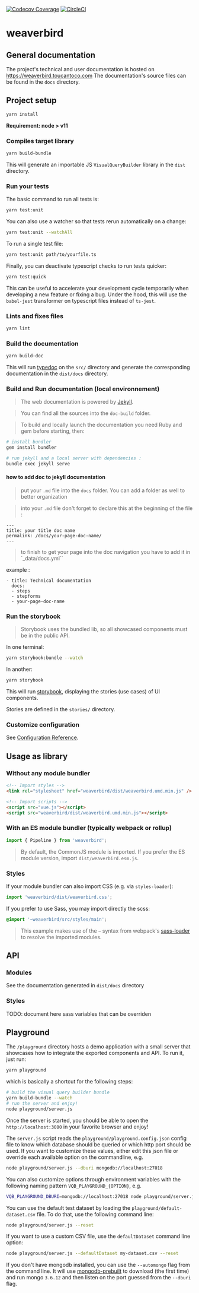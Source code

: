 [![Codecov Coverage](https://img.shields.io/codecov/c/github/ToucanToco/weaverbird.svg?style=flat-square)](https://codecov.io/gh/ToucanToco/weaverbird/)
[![CircleCI](https://img.shields.io/circleci/project/github/ToucanToco/weaverbird.svg)](https://circleci.com/gh/ToucanToco/weaverbird)

# weaverbird

## General documentation

The project's technical and user documentation is hosted on https://weaverbird.toucantoco.com
The documentation's source files can be found in the `docs` directory.

## Project setup

```bash
yarn install
```

**Requirement: node > v11**

### Compiles target library

```bash
yarn build-bundle
```

This will generate an importable JS `VisualQueryBuilder` library in the `dist` directory.

### Run your tests

The basic command to run all tests is:

```bash
yarn test:unit
```

You can also use a watcher so that tests rerun automatically
on a change:

```bash
yarn test:unit --watchAll
```

To run a single test file:

```bash
yarn test:unit path/to/yourfile.ts
```

Finally, you can deactivate typescript checks to run tests quicker:

```bash
yarn test:quick
```

This can be useful to accelerate your development cycle temporarily when
developing a new feature or fixing a bug. Under the hood, this will use the
`babel-jest` transformer on typescript files instead of `ts-jest`.

### Lints and fixes files

```bash
yarn lint
```

### Build the documentation

```bash
yarn build-doc
```

This will run [typedoc](https://typedoc.org/) on the `src/` directory and
generate the corresponding documentation in the `dist/docs` directory.

### Build and Run documentation (local environnement)

> The web documentation is powered by [Jekyll](https://jekyllrb.com).

> You can find all the sources into the `doc-build` folder.

> To build and locally launch the documentation you need Ruby and gem before starting, then:

```bash
# install bundler
gem install bundler

# run jekyll and a local server with dependencies :
bundle exec jekyll serve
```

#### how to add doc to jekyll documentation

> put your `.md` file into the `docs` folder. You can add a folder as well to better organization

> into your `.md` file don't forget to declare this at the beginning of the file :

```
---
title: your title doc name
permalink: /docs/your-page-doc-name/
---
```

> to finish to get your page into the doc navigation you have to add it in `_data/docs.yml``

example :
```
- title: Technical documentation
  docs:
  - steps
  - stepforms
  - your-page-doc-name
```

### Run the storybook

> Storybook uses the bundled lib, so all showcased components must be in the public API.

In one terminal:

```bash
yarn storybook:bundle --watch
```

In another:

```bash
yarn storybook
```

This will run [storybook](https://storybook.js.org/), displaying the stories
(use cases) of UI components.

Stories are defined in the `stories/` directory.

### Customize configuration

See [Configuration Reference](https://cli.vuejs.org/config/).

## Usage as library

### Without any module bundler

```html
<!-- Import styles -->
<link rel="stylesheet" href="weaverbird/dist/weaverbird.umd.min.js" />

<!-- Import scripts -->
<script src="vue.js"></script>
<script src="weaverbird/dist/weaverbird.umd.min.js"></script>
```

### With an ES module bundler (typically webpack or rollup)

```js
import { Pipeline } from 'weaverbird';
```

> By default, the CommonJS module is imported. If you prefer the ES module
> version, import `dist/weaverbird.esm.js`.

### Styles

If your module bundler can also import CSS (e.g. via `styles-loader`):

```js
import 'weaverbird/dist/weaverbird.css';
```

If you prefer to use Sass, you may import directly the scss:

```scss
@import '~weaverbird/src/styles/main';
```

> This example makes use of the `~` syntax from webpack's [sass-loader](https://github.com/webpack-contrib/sass-loader)
> to resolve the imported modules.

## API

### Modules

See the documentation generated in `dist/docs` directory

### Styles

TODO: document here sass variables that can be overriden

## Playground

The `/playground` directory hosts a demo application with a small server that
showcases how to integrate the exported components and API. To run it, just
run:

```bash
yarn playground
```

which is basically a shortcut for the following steps:

```bash
# build the visual query builder bundle
yarn build-bundle --watch
# run the server and enjoy!
node playground/server.js
```

Once the server is started, you should be able to open the
`http://localhost:3000` in your favorite browser and enjoy!

The `server.js` script reads the `playground/playground.config.json` config file
to know which database should be queried or which http port should be used. If
you want to customize these values, either edit this json file or override each
available option on the commandline, e.g.

```bash
node playground/server.js --dburi mongodb://localhost:27018
```

You can also customize options through environment variables with the following
naming pattern `VQB_PLAYGROUND_{OPTION}`, e.g.

```bash
VQB_PLAYGROUND_DBURI=mongodb://localhost:27018 node playground/server.js
```

You can use the default test dataset by loading the `playground/default-dataset.csv` file. To do that, use the following command line:

```bash
node playground/server.js --reset
```

If you want to use a custom CSV file, use the `defaultDataset` command line option:

```bash
node playground/server.js --defaultDataset my-dataset.csv --reset
```

If you don't have mongodb installed, you can use the `--automongo` flag from the
command line. It will use
[mongodb-prebuilt](https://github.com/winfinit/mongodb-prebuilt) to download
(the first time) and run mongo `3.6.12` and then listen on the port guessed from
the `--dburi` flag.
